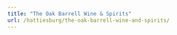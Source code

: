```yaml
---
title: "The Oak Barrell Wine & Spirits"
url: /hattiesburg/the-oak-barrell-wine-and-spirits/
---
```

